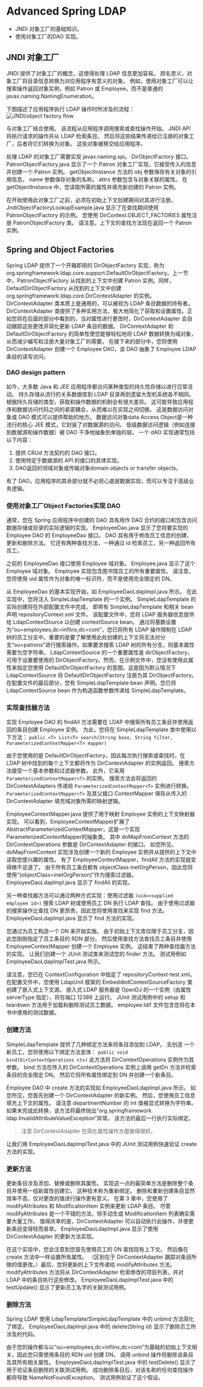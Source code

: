 # Advanced Spring LDAP

- JNDI 对象工厂的基础知识。
- 使用对象工厂的DAO 实现。

## JNDI 对象工厂

JNDI 提供了对象工厂的概念，这使得处理 LDAP 信息更加容易。 顾名思义，对象工厂将目录信息转换为对应用程序有意义的对象。 例如，使用对象工厂可以让搜索操作返回对象实例，例如 Patron 或 Employee，而不是普通的 javax.naming.NamingEnumeration。

下图描述了应用程序执行 LDAP 操作时所涉及的流程：
![JNDI/object factory flow](../../resources/JNDI_object_factory_flow.png)

与对象工厂结合使用。 该流程从应用程序调用搜索或查找操作开始。 JNDI API 将执行请求的操作并从 LDAP 检索条目。 然后将这些结果传递给已注册的对象工厂，后者将它们转换为对象。 这些对象被移交给应用程序。

处理 LDAP 的对象工厂需要实现 javax.naming.spi。 DirObjectFactory 接口。 PatronObjectFactory.java 显示了一个 Patron 对象工厂实现，它接受传入的信息并创建一个 Patron 实例。 getObjectInstance 方法的 obj 参数保存有关对象的引用信息。 name 参数保存对象的名称。 attrs 参数包含与对象关联的属性。 在 getObjectInstance 中，您读取所需的属性并填充新创建的 Patron 实例。

在开始使用此对象工厂之前，必须在初始上下文创建期间对其进行注册。 JndiObjectFactoryLookupExample.java 显示了在查找期间使用 PatronObjectFactory 的示例。 您使用 DirContext.OBJECT_FACTORIES 属性注册 PatronObjectFactory 类。 请注意，上下文的查找方法现在返回一个 Patron 实例。

## Spring and Object Factories

Spring LDAP 提供了一个开箱即用的 DirObjectFactory 实现，称为 org.springframework.ldap.core.support.DefaultDirObjectFactory。上一节中，PatronObjectFactory 从找到的上下文中创建 Patron 实例。同样， DefaultDirObjectFactory 从找到的上下文中创建 org.springframework.ldap.core.DirContextAdapter 的实例。
DirContextAdapter 类本质上是通用的，可以被视为 LDAP 条目数据的持有者。 DirContextAdapter 类提供了多种实用方法，极大地简化了获取和设置属性。正如您将在后面的部分中看到的，当对属性进行更改时，DirContextAdapter 会自动跟踪这些更改并简化更新 LDAP 条目的数据。 DirContextAdapter 和 DefaultDirObjectFactory 的简单性使您能够轻松地将 LDAP 数据转换为域对象，从而减少编写和注册大量对象工厂的需要。
在接下来的部分中，您将使用 DirContextAdapter 创建一个 Employee DAO，该 DAO 抽象了 Employee LDAP 条目的读写访问。

### DAO design pattern

如今，大多数 Java 和 JEE 应用程序都访问某种类型的持久性存储以进行日常活动。 持久存储从流行的关系数据库到 LDAP 目录再到遗留大型机系统各不相同。 根据持久存储的类型，获取和操作数据的机制会有很大差异。 这可能导致应用程序和数据访问代码之间的紧密耦合，从而难以在实现之间切换。 这是数据访问对象或 DAO 模式可以提供帮助的地方。
数据访问对象data Access Object是一种流行的核心 JEE 模式，它封装了对数据源的访问。 低级数据访问逻辑（例如连接到数据源和操作数据）被 DAO 干净地抽象到单独的层。 一个 dAO 实现通常包括以下内容：

1. 提供 CRUd 方法契约的 DAO 接口。
2. 使用特定于数据源的 API 的接口的具体实现。
3. DAO返回的领域对象或传输对象domain objects or transfer objects。

有了 DAO，应用程序的其余部分就不必担心底层数据实现，而可以专注于高级业务逻辑。

### 使用对象工厂Object Factories实现 DAO

通常，您在 Spring 应用程序中创建的 DAO 具有用作 DAO 合约的接口和包含访问数据存储或目录的实际逻辑的实现。 EmployeeDao.java 显示了您将要实现的 Employee DAO 的 EmployeeDao 接口。 DAO 具有用于修改员工信息的创建、更新和删除方法。 它还有两种查找方法，一种通过 id 检索员工，另一种返回所有员工。

之前的 EmployeeDao 接口使用 Employee 域对象。 Employee.java 显示了这个 Employee 域对象。 Employee 实现包含图书馆员工的所有重要属性。 请注意，您将使用 uid 属性作为对象的唯一标识符，而不是使用完全限定的 DN。

从 EmployeeDao 的基本实现开始，如 EmployeeDaoLdapImpl.java 所示。
在此实现中，您将注入 SimpleLdapTemplate 的一个实例。
SimpleLdapTemplate 的实际创建将在外部配置文件中完成， 即带有 SimpleLdapTemplate 和相关 bean 声明 repositoryContext.xml 文件。
该配置文件中，您将 LDAP 服务器信息提供给 LdapContextSource 以创建 contextSource bean。
通过将基数设置为“ou=employees,dc=inflinx,dc=com”，您已将所有 LDAP 操作限制在 LDAP 树的员工分支中。重要的是要了解使用此处创建的上下文将无法对分支“ou=patrons”进行搜索操作。如果要求搜索 LDAP 树的所有分支，则基本属性需要为空字符串。
LdapContextSource 的一个重要属性是 dirObjectFactory，可用于设置要使用的 DirObjectFactory。然而，在示例文件中，您没有使用此属性来指定您使用 DefaultDirObjectFactory 的意图。这是因为默认情况下 LdapContextSource 将 DefaultDirObjectFactory 注册为其 DirObjectFactory。
在配置文件的最后部分，您有 SimpleLdapTemplate bean 声明。您已将 LdapContextSource bean 作为构造函数参数传递给 SimpleLdapTemplate。

### 实现查找器方法

实现 Employee DAO 的 findAll 方法需要在 LDAP 中搜索所有员工条目并使用返回的条目创建 Employee 实例。 为此，您将在 SimpleLdapTemplate 类中使用以下方法：
`public <T> List<T> search(String base, String filter, ParameterizedContextMapper<T> mapper)`

由于您使用的是 DefaultDirObjectFactory，因此每次执行搜索或查找时，在 LDAP 树中找到的每个上下文都将作为 DirContextAdapter 的实例返回。 搜索方法接受一个基本参数和过滤器参数。 此外，它采用 `ParameterizedContextMapper<T>` 的实例。 搜索方法会将返回的 DirContextAdapters 传递给 `ParameterizedContextMapper<T>` 实例进行转换。
`ParameterizedContextMapper<T>` 及其父接口 ContextMapper 保存从传入的 DirContextAdapter 填充域对象所需的映射逻辑。

EmployeeContextMapper.java 提供了用于映射 Employee 实例的上下文映射器实现。 可以看到，EmployeeContextMapper扩展了AbstractParameterizedContextMapper，这是一个实现ParameterizedContextMapper的抽象类。
其中 doMapFromContext 方法的 DirContextOperations 参数是 DirContextAdapter 的接口。 如您所见，doMapFromContext 实现涉及创建一个新的 Employee 实例并从提供的上下文中读取您感兴趣的属性。
有了 EmployeeContextMapper，findAll 方法的实现就变得微不足道了。 由于所有员工条目都有 objectClass inetOrgPerson，因此您将使用“(objectClass=inetOrgPerson)”作为搜索过滤器。 EmployeeDaoLdapImpl.java 显示了 findAll 的实现。

另一种查找器方法可以通过两种方式实现：使用过滤器 `(uid=<supplied employee id>)` 搜索 LDAP 树或使用员工 DN 执行 LDAP 查找。 由于使用过滤器的搜索操作比查找 DN 更昂贵，因此您将使用查找来实现 find 方法。 EmployeeDaoLdapImpl.java 显示了 find 方法的实现。

您通过为员工构造一个 DN 来开始实施。 由于初始上下文库仅限于员工分支，因此您刚刚指定了员工条目的 RDN 部分。 然后使用查找方法查找员工条目并使用 EmployeeContextMapper 创建一个 Employee 实例。
这结束了两种查找器方法的实现。 让我们创建一个 JUnit 测试类来测试您的 finder 方法。 测试用例如 EmployeeDaoLdapImplTest.java 所示。

请注意，您已在 ContextConfiguration 中指定了 repositoryContext-test.xml。 在配置文件中，您使用 LdapUnit 框架的 EmbeddedContextSourceFactory 类创建了嵌入式上下文源。 嵌入式 LDAP 服务器是 OpenDJ 的一个实例（由属性 serverType 指定），将在端口 12389 上运行。
JUnit 测试用例中的 setup 和 teardown 方法用于加载和删除测试员工数据。 employee.ldif 文件包含您将在本书中使用的测试数据。

### 创建方法

SimpleLdapTemplate 提供了几种绑定方法来将条目添加到 LDAP。 去创造
一个新员工，您将使用以下绑定方法变体：
`public void bind(DirContextOperations ctx)`
此方法将 DirContextOperations 实例作为其参数。 bind 方法在传入的 DirContextOperations 实例上调用 getDn 方法并检索条目的完全限定 DN。 然后它将所有属性绑定到 DN 并创建一个新条目。

Employee DAO 中 create 方法的实现如 EmployeeDaoLdapImpl.java 所示。 如您所见，您首先创建一个 DirContextAdapter 的新实例。
然后，您使用员工信息填充上下文的属性。 请注意
departmentNumber 的 int 值被显式转换为字符串。 如果未完成此转换，该方法将最终抛出“org.springframework. ldap.InvalidAttributeValueException”异常。 该方法的最后一行执行实际绑定。

> 注意 DirContextAdapter 在简化属性操作方面做得很好。

让我们用 EmployeeDaoLdapImplTest.java 中的 JUnit 测试用例快速验证 create 方法的实现。

### 更新方法

更新条目涉及添加、替换或删除其属性。 实现这一点的最简单方法是删除整个条目并使用一组新属性创建它。 这种技术称为重新绑定。 删除和重新创建条目显然效率不高，仅对更改的值进行操作更有意义。
在第 3 章中，您使用了 modifyAttributes 和 ModificationItem 实例来更新 LDAP 条目。 尽管 modifyAttributes 是一个不错的方法，但手动生成 ModificationItem 列表确实需要大量工作。 值得庆幸的是，DirContextAdapter 可以自动执行此操作，并使更新条目变得轻而易举。 EmployeeDaoLdapImpl.java 显示了使用 DirContextAdapter 的更新方法实现。

在这个实现中，您会注意到您首先使用员工的 DN 查找现有上下文。 然后像在 create 方法中一样设置所有属性。 （区别在于 DirContextAdapter 跟踪对条目所做的值更改。）最后，您将更新的上下文传递给 modifyAttributes 方法。 modifyAttributes 方法将从 DirContextAdapter 检索修改的项目列表，并对 LDAP 中的条目执行这些修改。 EmployeeDaoLdapImplTest.java 中的 testUpdate() 显示了更新员工名字的关联测试用例。

### 删除方法

Spring LDAP 使用 LdapTemplate/SimpleLdapTemplate 中的 unbind 方法简化了绑定。 EmployeeDaoLdapImpl.java 中的 delete(String id) 显示了删除员工所涉及的代码。

由于您的操作都与以“ou=employees,dc=inflinx,dc=com”为基础的初始上下文相关，因此您只需使用条目的 RDN uid 创建 DN。 调用 unbind 操作将删除该条目及其所有相关属性。
EmployeeDaoLdapImplTest.java 中的 testDelete() 显示了用于验证条目删除的关联测试用例。 成功删除条目后，对该名称的任何查找操作都将导致 NameNotFoundException。 测试用例验证了这个假设。

